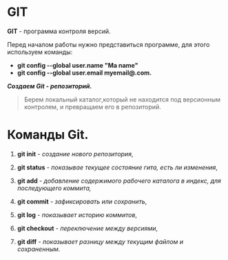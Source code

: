 # GIT

**GIT** - программа контроля версий.

Перед началом работы нужно представиться программе, для этого используем команды:

* **git config --global user.name "Ma name"** 
* **git config --global user.email myemail@.com.**

***Создаем Git - репозиторий.***

> Берем локальный каталог,который не находится под версионным контролем, и превращаем его в репозиторий. 

# Команды Git. 

1. **git init** - *создание нового репозитория*,

2. **git status** - *показывае текущее состояние гита, есть ли изменения*,

3. **git add** - *добавление содержимого рабочего каталога в индекс, для последующего коммита,*


4. **git commit** - *зафиксировать или сохранить*,

5. **git log** - *показывает историю коммитов*,

6. **git checkout** - *переключение между версиями*,

7. **git diff** - *показывает разницу между текущим файлом и сохраненным*.